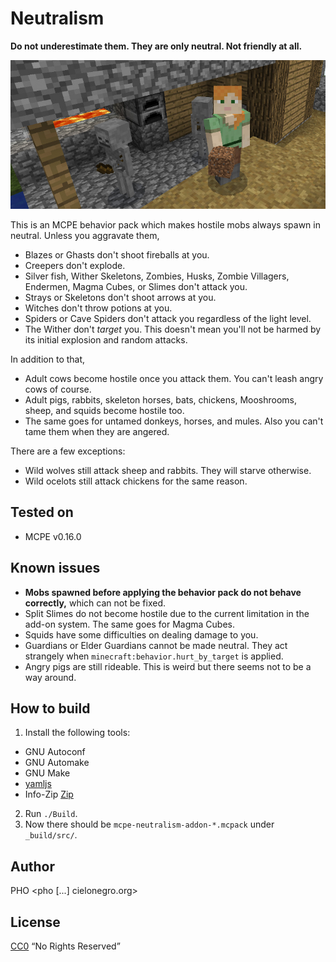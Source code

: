 # Neutralism

**Do not underestimate them. They are only neutral. Not friendly at all.**

![](./img/screenshot.jpg)

This is an MCPE behavior pack which makes hostile mobs always spawn in
neutral. Unless you aggravate them,
* Blazes or Ghasts don't shoot fireballs at you.
* Creepers don't explode.
* Silver fish, Wither Skeletons, Zombies, Husks, Zombie Villagers,
  Endermen, Magma Cubes, or Slimes don't attack you.
* Strays or Skeletons don't shoot arrows at you.
* Witches don't throw potions at you.
* Spiders or Cave Spiders don't attack you regardless of the light
  level.
* The Wither don't *target* you. This doesn't mean you'll not be
  harmed by its initial explosion and random attacks.

In addition to that,
* Adult cows become hostile once you attack them. You can't leash
  angry cows of course.
* Adult pigs, rabbits, skeleton horses, bats, chickens, Mooshrooms,
  sheep, and squids become hostile too.
* The same goes for untamed donkeys, horses, and mules. Also you can't
  tame them when they are angered.

There are a few exceptions:
* Wild wolves still attack sheep and rabbits. They will starve otherwise.
* Wild ocelots still attack chickens for the same reason.


## Tested on
* MCPE v0.16.0


## Known issues
* **Mobs spawned before applying the behavior pack do not behave
  correctly,** which can not be fixed.
* Split Slimes do not become hostile due to the current limitation in
  the add-on system. The same goes for Magma Cubes.
* Squids have some difficulties on dealing damage to you.
* Guardians or Elder Guardians cannot be made neutral. They act
  strangely when `minecraft:behavior.hurt_by_target` is applied.
* Angry pigs are still rideable. This is weird but there seems not to
  be a way around.


## How to build
1. Install the following tools:
 * GNU Autoconf
 * GNU Automake
 * GNU Make
 * [yamljs](https://www.npmjs.com/package/yamljs)
 * Info-Zip [Zip](http://www.info-zip.org/Zip.html)
2. Run `./Build`.
3. Now there should be `mcpe-neutralism-addon-*.mcpack` under
   `_build/src/`.

## Author
PHO &lt;pho [...] cielonegro.org&gt;


## License
[CC0](https://creativecommons.org/share-your-work/public-domain/cc0/)
“No Rights Reserved”
